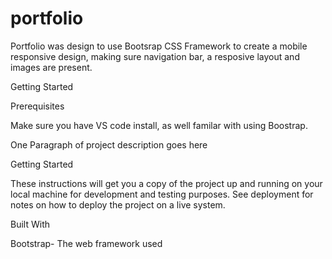 # portfolio
Portfolio was design to use Bootsrap CSS Framework to create a mobile responsive design, making sure navigation bar, a resposive layout and images are present.

Getting Started

Prerequisites

Make sure you have VS code install, as well familar with using Boostrap. 

One Paragraph of project description goes here

Getting Started

These instructions will get you a copy of the project up and running on your local machine for development and testing purposes. See deployment for notes on how to deploy the project on a live system.



Built With

Bootstrap- The web framework used





